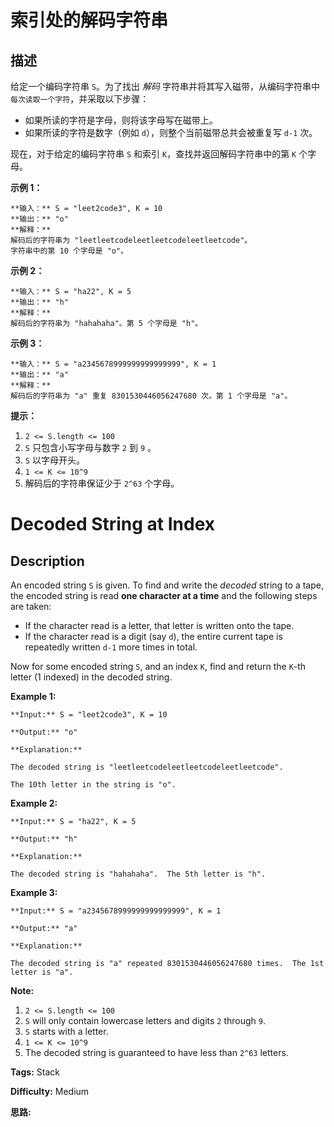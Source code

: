 # 索引处的解码字符串

## 描述

给定一个编码字符串 `S`。为了找出 _解码_ 字符串并将其写入磁带，从编码字符串中`每次读取一个字符`，并采取以下步骤：

  * 如果所读的字符是字母，则将该字母写在磁带上。
  * 如果所读的字符是数字（例如 `d`），则整个当前磁带总共会被重复写 `d-1` 次。

现在，对于给定的编码字符串 `S` 和索引 `K`，查找并返回解码字符串中的第 `K` 个字母。



**示例 1：**

    
    
    **输入：** S = "leet2code3", K = 10
    **输出：** "o"
    **解释：**
    解码后的字符串为 "leetleetcodeleetleetcodeleetleetcode"。
    字符串中的第 10 个字母是 "o"。
    

**示例 2：**

    
    
    **输入：** S = "ha22", K = 5
    **输出：** "h"
    **解释：**
    解码后的字符串为 "hahahaha"。第 5 个字母是 "h"。
    

**示例 3：**

    
    
    **输入：** S = "a2345678999999999999999", K = 1
    **输出：** "a"
    **解释：**
    解码后的字符串为 "a" 重复 8301530446056247680 次。第 1 个字母是 "a"。
    



**提示：**

  1. `2 <= S.length <= 100`
  2. `S` 只包含小写字母与数字 `2` 到 `9` 。
  3. `S` 以字母开头。
  4. `1 <= K <= 10^9`
  5. 解码后的字符串保证少于 `2^63` 个字母。



# Decoded String at Index

## Description



An encoded string `S` is given.  To find and write the _decoded_ string to a tape, the encoded string is read **one character at a time**  and the following steps are taken:

  * If the character read is a letter, that letter is written onto the tape.
  * If the character read is a digit (say `d`), the entire current tape is repeatedly written `d-1` more times in total.

Now for some encoded string `S`, and an index `K`, find and return the `K`-th letter (1 indexed) in the decoded string.



**Example 1:**

    
    
    **Input:** S = "leet2code3", K = 10
    **Output:** "o"
    **Explanation:**
    The decoded string is "leetleetcodeleetleetcodeleetleetcode".
    The 10th letter in the string is "o".
    

**Example 2:**

    
    
    **Input:** S = "ha22", K = 5
    **Output:** "h"
    **Explanation:**
    The decoded string is "hahahaha".  The 5th letter is "h".
    

**Example 3:**

    
    
    **Input:** S = "a2345678999999999999999", K = 1
    **Output:** "a"
    **Explanation:**
    The decoded string is "a" repeated 8301530446056247680 times.  The 1st letter is "a".
    



**Note:**

  1. `2 <= S.length <= 100`
  2. `S` will only contain lowercase letters and digits `2` through `9`.
  3. `S` starts with a letter.
  4. `1 <= K <= 10^9`
  5. The decoded string is guaranteed to have less than `2^63` letters.


**Tags:** Stack

**Difficulty:** Medium

**思路:**
